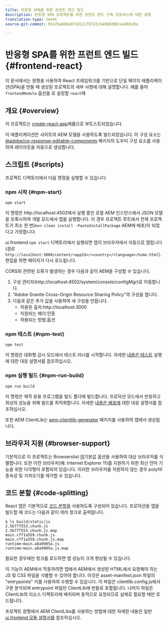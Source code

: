 ```yaml
---
title: 반응형 SPA를 위한 프런트 엔드 빌드
description: 반응형 SPA 프로젝트를 위한 프런트 엔드 구축 프로세스에 대한 설명
translation-type: tm+mt
source-git-commit: 93a7ba6b8a972d111fb723cb40b0380cea9b5a9a

---
```



# 반응형 SPA를 위한 프런트 엔드 빌드 {#frontend-react}

이 문서에서는 원형을 사용하여 React 프레임워크를 기반으로 단일 페이지 애플리케이션(SPA)을 만들 때 생성된 프로젝트의 세부 사항에 대해 설명합니다. 예를 들어 `frontendModule` 옵션을 로 설정할 `react`때

## 개요 {#overview}

이 프로젝트는 [create-react-app](https://github.com/facebook/create-react-app)제품으로 부트스트되었습니다.

이 애플리케이션은 사이트의 AEM 모델을 사용하도록 빌드되었습니다. 이 구성 요소는 [@adobe/cq-response-editable-components](https://www.npmjs.com/package/@adobe/cq-react-editable-components) 패키지의 도우미 구성 요소를 사용하여 레이아웃을 자동으로 생성합니다.

## 스크립트 {#scripts}

프로젝트 디렉토리에서 다음 명령을 실행할 수 있습니다.

### npm 시작 {#npm-start}

```
npm start
```

이 명령은 http://localhost:4502에서 실행 중인 로컬 AEM 인스턴스에서 JSON 모델을 프록시하여 개발 모드에서 앱을 실행합니다. 이 경우 프로젝트 루트에서 전체 프로젝트가 최소 한 번(`mvn clean install -PautoInstallPackage` AEM에 배포)이 되었다고 가정합니다.

ui.frontend `npm start` 디렉토리에서 실행되면 앱이 브라우저에서 자동으로 열립니다(경로 [](uifrontend.md) `http://localhost:3000/content/<appId>/<country>/<language>/home.html`). 편집을 하면 페이지가 다시 로드됩니다.

CORS와 관련된 오류가 발생하는 경우 다음과 같이 AEM을 구성할 수 있습니다.

1. 구성 관리자(http://localhost:4502/system/console/configMgr)로 이동합니다.
1. &quot;Adobe Granite Cross-Origin Resource Sharing Policy&quot;의 구성을 엽니다.
1. 다음과 같은 추가 값을 사용하여 새 구성을 만듭니다.
   * 허용된 출처:http://localhost:3000
   * 지원되는 헤더:인증
   * 허용되는 방법:옵션

### npm 테스트 {#npm-test}

```
npm test
```

이 명령은 대화형 감시 모드에서 테스트 러너를 시작합니다. 자세한 [내용은 테스트](https://facebook.github.io/create-react-app/docs/running-tests) 실행에 대한 대응 설명서를 참조하십시오.

### npm 실행 빌드 {#npm-run-build}

```
npm run build
```

이 명령은 제작 응용 프로그램을 빌드 폴더에 빌드합니다. 프로덕션 모드에서 반응하고 최상의 성능을 위해 빌드를 최적화합니다. 자세한 [내용은 배포에](https://facebook.github.io/create-react-app/docs/deployment) 대한 대응 설명서를 참조하십시오.

또한 AEM ClientLib는 [aem-clientlib-generator](https://github.com/wcm-io-frontend/aem-clientlib-generator) 패키지를 사용하여 앱에서 생성됩니다.

## 브라우저 지원 {#browser-support}

기본적으로 이 프로젝트는 Browserslist [의](https://github.com/browserslist/browserslist)기본값 옵션을 사용하여 대상 브라우저를 식별합니다. 또한 이전 브라우저(예: Internet Explorer 11)를 지원하기 위한 최신 언어 기능을 위한 다각형이 포함되어 있습니다. 이러한 브라우저를 지원하지 않는 경우 polyfill 종속성 및 가져오기를 제거할 수 있습니다.

## 코드 분할 {#code-splitting}

React 앱은 기본적으로 [코드 분할을](https://webpack.js.org/guides/code-splitting) 사용하도록 구성되어 있습니다. 프로덕션용 앱을 빌드할 때 코드는 다음과 같이 여러 청크로 출력됩니다.

```
$ ls build/static/js
2.5b77f553.chunk.js
2.5b77f553.chunk.js.map
main.cff1a559.chunk.js
main.cff1a559.chunk.js.map
runtime~main.a8a9905a.js
runtime~main.a8a9905a.js.map
```

필요한 경우에만 청크를 로드하면 앱 성능이 크게 향상될 수 있습니다.

이 기능이 AEM에서 작동하려면 앱에서 AEM에서 생성된 HTML에서 요청해야 하는 JS 및 CSS 파일을 식별할 수 있어야 합니다. 이것은 asset-manifest.json 파일의 &quot;entrypoints&quot; 키를 사용하여 수행할 수 있습니다. 이 파일은 clientlib.config.js에서 구문 분석되며 entrypoint 파일만 ClientLib에 번들로 포함됩니다. 나머지 파일은 ClientLib의 리소스 디렉토리에 배치되며 동적으로 요청되므로 실제로 필요할 때만 로드됩니다.

프로젝트 원형에서 AEM ClientLibs를 사용하는 방법에 대한 자세한 내용은 일반 [ui.frontend 모듈 설명서를](uifrontend.md#clientlibs) 참조하십시오.
